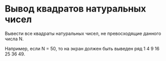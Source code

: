 # Вывод квадратов натуральных чисел
Вывести все квадраты натуральных чисел, не превосходящие данного числа N.

Например, если N = 50, то на экран должен быть выведен ряд 1 4 9 16 25 36 49.
